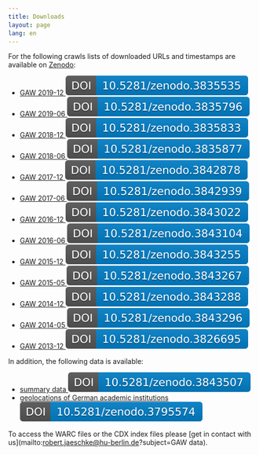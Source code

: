 ```yaml
---
title: Downloads
layout: page
lang: en
---
```


For the following crawls lists of downloaded URLs and timestamps are
available on [Zenodo](https://zenodo.org/communities/regio):

- [GAW 2019-12 ![GAW 2019-12](/assets/images/zenodo/zenodo.3835535.svg)](https://doi.org/10.5281/zenodo.3835535)
- [GAW 2019-06 ![GAW 2019-06](/assets/images/zenodo/zenodo.3835796.svg)](https://doi.org/10.5281/zenodo.3835796)
- [GAW 2018-12 ![GAW 2018-12](/assets/images/zenodo/zenodo.3835833.svg)](https://doi.org/10.5281/zenodo.3835833)
- [GAW 2018-06 ![GAW 2018-06](/assets/images/zenodo/zenodo.3835877.svg)](https://doi.org/10.5281/zenodo.3835877)
- [GAW 2017-12 ![GAW 2017-12](/assets/images/zenodo/zenodo.3842878.svg)](https://doi.org/10.5281/zenodo.3842878)
- [GAW 2017-06 ![GAW 2017-06](/assets/images/zenodo/zenodo.3842939.svg)](https://doi.org/10.5281/zenodo.3842939)
- [GAW 2016-12 ![GAW 2016-12](/assets/images/zenodo/zenodo.3843022.svg)](https://doi.org/10.5281/zenodo.3843022)
- [GAW 2016-06 ![GAW 2016-06](/assets/images/zenodo/zenodo.3843104.svg)](https://doi.org/10.5281/zenodo.3843104)
- [GAW 2015-12 ![GAW 2015-12](/assets/images/zenodo/zenodo.3843255.svg)](https://doi.org/10.5281/zenodo.3843255)
- [GAW 2015-05 ![GAW 2015-05](/assets/images/zenodo/zenodo.3843267.svg)](https://doi.org/10.5281/zenodo.3843267)
- [GAW 2014-12 ![GAW 2014-12](/assets/images/zenodo/zenodo.3843288.svg)](https://doi.org/10.5281/zenodo.3843288)
- [GAW 2014-05 ![GAW 2014-05](/assets/images/zenodo/zenodo.3843296.svg)](https://doi.org/10.5281/zenodo.3843296)
- [GAW 2013-12 ![GAW 2013-12](/assets/images/zenodo/zenodo.3826695.svg)](https://doi.org/10.5281/zenodo.3826695)

In addition, the following data is available:
- [summary data ![Zenodo DOI](/assets/images/zenodo/zenodo.3843507.svg)](https://doi.org/10.5281/zenodo.3843507)
- [geolocations of German academic institutions ![Zenodo DOI](/assets/images/zenodo/zenodo.3795574.svg)](https://doi.org/10.5281/zenodo.3795574)


To access the WARC files or the CDX index files please [get in contact
with us](mailto:robert.jaeschke@hu-berlin.de?subject=GAW data).
